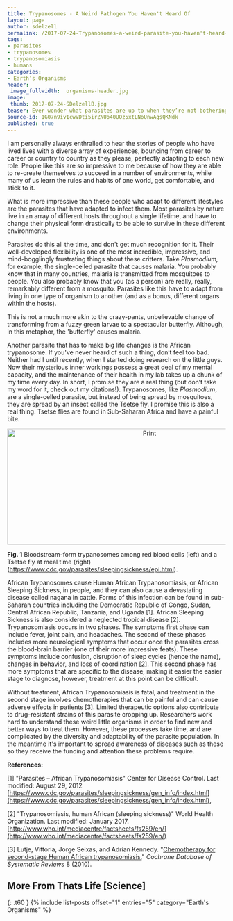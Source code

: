 ```yaml
---
title: Trypanosomes - A Weird Pathogen You Haven't Heard Of
layout: page
author: sdelzell
permalink: /2017-07-24-Trypanosomes-a-weird-parasite-you-haven't-heard-of-Delzell/
tags:
- parasites
- trypanosomes
- trypanosomiasis
- humans
categories:
- Earth’s Organisms
header:
 image_fullwidth:  organisms-header.jpg
image:
 thumb: 2017-07-24-SDelzellB.jpg
teaser: Ever wonder what parasites are up to when they’re not bothering people? Take a look at the secret lives of parasites.
source-id: 1G07n9ivIcwVDti5irZNUo40UOz5xtLNoUnwAgsQKNdk
published: true
---
```

I am personally always enthralled to hear the stories of people who have lived lives with a diverse array of experiences, bouncing from career to career or country to country as they please, perfectly adapting to each new role. People like this are so impressive to me because of how they are able to re-create themselves to succeed in a number of environments, while many of us learn the rules and habits of one world, get comfortable, and stick to it. 

What is more impressive than these people who adapt to different lifestyles are the parasites that have adapted to infect them. Most parasites by nature live in an array of different hosts throughout a single lifetime, and have to change their physical form drastically to be able to survive in these different environments. 

Parasites do this all the time, and don't get much recognition for it. Their well-developed flexibility is one of the most incredible, impressive, and mind-bogglingly frustrating things about these critters. Take *Plasmodium,* for example, the single-celled parasite that causes malaria. You probably know that in many countries, malaria is transmitted from mosquitoes to people. You also probably know that you (as a person) are really, really, remarkably different from a mosquito. Parasites like this have to adapt from living in one type of organism to another (and as a bonus, different organs within the hosts).

This is not a  much more akin to the crazy-pants, unbelievable change of transforming from a fuzzy green larvae to a spectacular butterfly. Although, in this metaphor, the 'butterfly' causes malaria.

Another parasite that has to make big life changes is the African trypanosome. If you've never heard of such a thing, don’t feel too bad. Neither had I until recently, when I started doing research on the little guys. Now their mysterious inner workings possess a great deal of my mental capacity, and the maintenance of their health in my lab takes up a chunk of my time every day. In short, I promise they are a real thing (but don’t take my word for it, check out my citations!). Trypanosomes, like *Plasmodium*, are a single-celled parasite, but instead of being spread by mosquitoes, they are spread by an insect called the Tsetse fly. I promise this is also a real thing. Tsetse flies are found in Sub-Saharan Africa and have a painful bite.

<center><a data-flickr-embed="true"  href="https://www.flickr.com/photos/139839751@N06/35299867474/in/dateposted-friend/" title="Print"><img src="https://farm5.staticflickr.com/4304/35299867474_a686d960b8_z.jpg" width="640" height="267" alt="Print"></a><script async src="//embedr.flickr.com/assets/client-code.js" charset="utf-8"></script></center>

**Fig. 1** Bloodstream-form trypanosomes among red blood cells (left) and a Tsetse fly at meal time (right) (https://www.cdc.gov/parasites/sleepingsickness/epi.html).

African Trypanosomes cause Human African Trypanosomiasis, or African Sleeping Sickness, in people, and they can also cause a devastating disease called nagana in cattle. Forms of this infection can be found in sub-Saharan countries including the Democratic Republic of Congo, Sudan, Central African Republic, Tanzania, and Uganda [1]. African Sleeping Sickness is also considered a neglected tropical disease [2]. Trypanosomiasis occurs in two phases. The symptoms first phase can include fever, joint pain, and headaches. The second of these phases includes more neurological symptoms that occur once the parasites cross the blood-brain barrier (one of their more impressive feats). These symptoms include confusion, disruption of sleep cycles (hence the name), changes in behavior, and loss of coordination [2]. This second phase has more symptoms that are specific to the disease, making it easier the easier stage to diagnose, however, treatment at this point can be difficult. 

Without treatment, African Trypanosomiasis is fatal, and treatment in the second stage involves chemotherapies that can be painful and can cause adverse effects in patients [3]. Limited therapeutic options also contribute to drug-resistant strains of this parasite cropping up.  Researchers work hard to understand these weird little organisms in order to find new and better ways to treat them. However, these processes take time, and are complicated by the diversity and adaptability of the parasite population. In the meantime it's important to spread awareness of diseases such as these so they receive the funding and attention these problems require. 

 

**References:**

[1] "Parasites – African Trypanosomiasis" Center for Disease Control. Last modified: August 29, 2012 [https://www.cdc.gov/parasites/sleepingsickness/gen_info/index.html](https://www.cdc.gov/parasites/sleepingsickness/gen_info/index.html),

[2] "Trypanosomiasis, human African (sleeping sickness)" World Health Organization. Last modified: January 2017. [http://www.who.int/mediacentre/factsheets/fs259/en/](http://www.who.int/mediacentre/factsheets/fs259/en/)

[3] Lutje, Vittoria, Jorge Seixas, and Adrian Kennedy. "[Chemotherapy for second-stage Human African trypanosomiasis.](http://onlinelibrary.wiley.com/doi/10.1002/14651858.CD006201.pub2/full)" *Cochrane Database of Systematic Reviews* 8 (2010).

## More From Thats Life [Science]
{: .t60 }
{% include list-posts offset="1" entries="5" category="Earth's Organisms" %}

